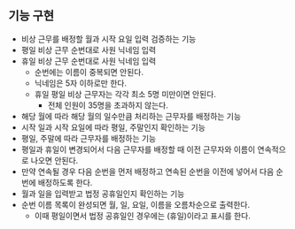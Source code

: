 ## 기능 구현

- 비상 근무를 배정할 월과 시작 요일 입력 검증하는 기능
- 평일 비상 근무 순번대로 사원 닉네임 입력
- 휴일 비상 근무 순번대로 사원 닉네임 입력
  - 순번에는 이름이 중복되면 안된다.
  - 닉네임은 5자 이하로만 한다.
  - 휴일 평일 비상 근무자는 각각 최소 5명 미만이면 안된다.
    - 전체 인원이 35명을 초과하지 않는다.
- 해당 월에 따라 해당 월의 일수만큼 처리하는 근무자를 배정하는 기능
- 시작 일과 시작 요일에 따라 평일, 주말인지 확인하는 기능
- 평일, 주말에 따라 근무자를 배정하는 기능
- 평일과 휴일이 변경되어서 다음 근무자를 배정할 때 이전 근무자와 이름이 연속적으로 나오면 안된다.
- 만약 연속될 경우 다음 순번을 먼저  배정하고 연속된 순번을 이전에 넣어서 다음 순번에 배정하도록 한다.
- 월과 일을 입력받고 법정 공휴일인지 확인하는 기능
- 순번 이름 목록이 완성되면 월, 일, 요일, 이름을 오름차순으로 출력한다.
  - 이때 평일이면서 법정 공휴일인 경우에는 (휴일)이라고 표시를 한다.